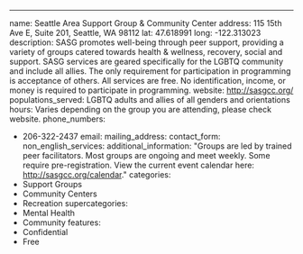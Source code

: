 ---
name: Seattle Area Support Group & Community Center
address: 115 15th Ave E, Suite 201, Seattle, WA 98112
lat: 47.618991
long: -122.313023
description: SASG promotes well-being through peer support, providing a variety of groups catered towards health & wellness, recovery, social and support. SASG services are geared specifically for the LGBTQ community and include all allies. The only requirement for participation in programming is acceptance of others. All services are free.  No identification, income, or money is required to participate in programming.
website: http://sasgcc.org/
populations_served: LGBTQ adults and allies of all genders and orientations
hours: Varies depending on the group you are attending, please check website.
phone_numbers:
  - 206-322-2437
email: 
mailing_address:
contact_form:
non_english_services: 
additional_information: "Groups are led by trained peer facilitators. Most groups are ongoing and meet weekly. Some require pre-registration. View the current event calendar here: <http://sasgcc.org/calendar>."
categories:
  - Support Groups
  - Community Centers
  - Recreation
supercategories:
  - Mental Health
  - Community
features:
  - Confidential
  - Free